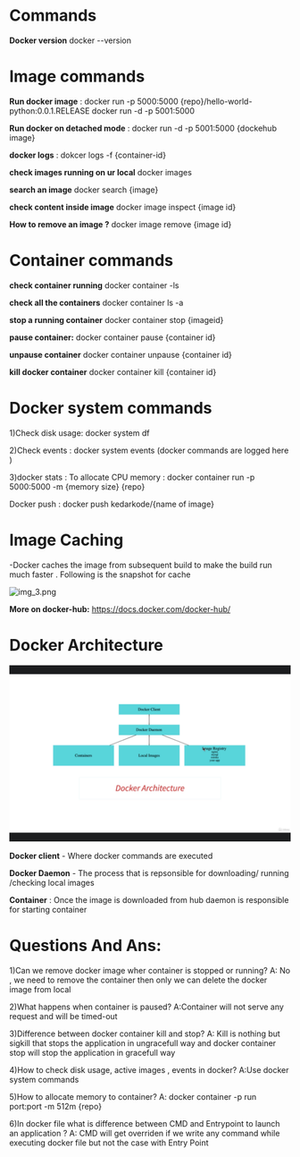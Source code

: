 # **Commands**

**Docker version**
docker --version

# **Image commands**

**Run docker image** :
docker run -p 5000:5000 {repo}/hello-world-python:0.0.1.RELEASE docker run -d -p 5001:5000

**Run docker on detached mode** :
docker run -d -p 5001:5000 {dockehub image}

**docker logs** :
dokcer logs -f {container-id}

**check images running on ur local**
docker images

**search an image**
docker search {image}

**check content inside image**
docker image inspect {image id}

**How to remove an image ?**
docker image remove {image id}

# **Container commands**

**check container running**
docker container -ls

**check all the containers**
docker container ls -a

**stop a running container**
docker container stop {imageid}

**pause container:**
docker container pause {container id}

**unpause container**
docker container unpause {container id}

**kill docker container**
docker container kill {container id}

# **Docker system commands**

1)Check disk usage: docker system df

2)Check events : docker system events (docker commands are logged here )

3)docker stats : To allocate CPU memory : docker container run -p 5000:5000 -m {memory size} {repo}

Docker push :
docker push kedarkode/{name of image}

# **Image Caching**
-Docker caches the image from subsequent build to make the build run much 
faster . Following is the snapshot for cache 

![img_3.png](img_3.png)


**More on docker-hub:**
https://docs.docker.com/docker-hub/

# **Docker Architecture**

![img.png](img.png)

**Docker client** - Where docker commands are executed

**Docker Daemon** - The process that is repsonsible for downloading/ running /checking local images

**Container** : Once the image is downloaded from hub daemon is responsible for starting container

# **Questions And Ans:**

1)Can we remove docker image wher container is stopped or running? A: No , we need to remove the container then only we
can delete the docker image from local

2)What happens when container is paused? A:Container will not serve any request and will be timed-out

3)Difference between docker container kill and stop? A: Kill is nothing but sigkill that stops the application in
ungracefull way and docker container stop will stop the application in gracefull way

4)How to check disk usage, active images , events in docker? A:Use docker system commands

5)How to allocate memory to container? A: docker container -p run port:port -m 512m {repo}

6)In docker file what is difference between CMD and Entrypoint to launch an application ? A: CMD will get overriden if
we write any command while executing docker file but not the case with Entry Point

